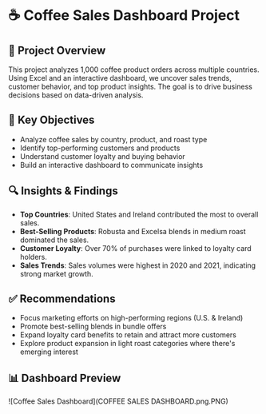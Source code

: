 # ☕ Coffee Sales Dashboard Project

## 📝 Project Overview  
This project analyzes 1,000 coffee product orders across multiple countries. Using Excel and an interactive dashboard, we uncover sales trends, customer behavior, and top product insights. The goal is to drive business decisions based on data-driven analysis.

## 🎯 Key Objectives  
- Analyze coffee sales by country, product, and roast type  
- Identify top-performing customers and products  
- Understand customer loyalty and buying behavior  
- Build an interactive dashboard to communicate insights  

## 🔍 Insights & Findings  
- **Top Countries**: United States and Ireland contributed the most to overall sales.  
- **Best-Selling Products**: Robusta and Excelsa blends in medium roast dominated the sales.  
- **Customer Loyalty**: Over 70% of purchases were linked to loyalty card holders.  
- **Sales Trends**: Sales volumes were highest in 2020 and 2021, indicating strong market growth.  

## ✅ Recommendations  
- Focus marketing efforts on high-performing regions (U.S. & Ireland)  
- Promote best-selling blends in bundle offers  
- Expand loyalty card benefits to retain and attract more customers  
- Explore product expansion in light roast categories where there's emerging interest

## 📊 Dashboard Preview  
![Coffee Sales Dashboard](COFFEE SALES DASHBOARD.png.PNG)
